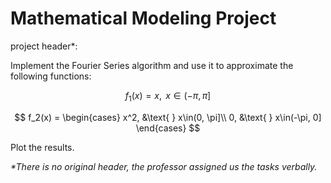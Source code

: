 # Mathematical Modeling Project

project header\*:

Implement the Fourier Series algorithm and use it to approximate the following functions:

$$
    f_1(x) = x, \text{ } x\in(-\pi, \pi]
$$

$$
    f_2(x) = \begin{cases}
                x^2, &\text{ } x\in(0, \pi]\\
                0, &\text{ } x\in(-\pi, 0]
              \end{cases}
$$

Plot the results.

*\*There is no original header, the professor assigned us the tasks verbally.*
